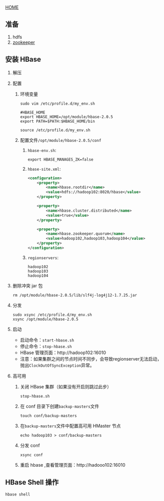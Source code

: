 [HOME](https://hbase.apache.org/)

## 准备

1. hdfs
2. [zookeeper](zookeeper.md)

## 安装 HBase

1. 解压

2. 配置

    1. 环境变量

        ```shell
        sudo vim /etc/profile.d/my_env.sh

        #HBASE_HOME
        export HBASE_HOME=/opt/module/hbase-2.0.5
        export PATH=$PATH:$HBASE_HOME/bin

        source /etc/profile.d/my_env.sh
        ```

    2. 配置文件`/opt/module/hbase-2.0.5/conf`

        1. `hbase-env.sh`:

            ```shell
            export HBASE_MANAGES_ZK=false
            ```

        2. `hbase-site.xml`:
            ```xml
            <configuration>
                <property>
                    <name>hbase.rootdir</name>
                    <value>hdfs://hadoop102:8020/hbase</value>
                </property>

                <property>
                    <name>hbase.cluster.distributed</name>
                    <value>true</value>
                </property>

                <property>
                    <name>hbase.zookeeper.quorum</name>
                    <value>hadoop102,hadoop103,hadoop104</value>
                </property>
            </configuration>
            ```

        3. `regionservers`:
        
            ```text
            hadoop102
            hadoop103
            hadoop104
            ```

3. 删除冲突 jar 包

    ```shell
    rm /opt/module/hbase-2.0.5/lib/slf4j-log4j12-1.7.25.jar
    ```

4. 分发

    ```shell
    sudo xsync /etc/profile.d/my_env.sh 
    xsync /opt/module/hbase-2.0.5
    ```

5. 启动

    - 启动命令：```start-hbase.sh```
    - 停止命令：```stop-hbase.sh```
    - HBase 管理页面：http://hadoop102:16010
    - 注意：如果集群之间的节点时间不同步，会导致regionserver无法启动，抛出`ClockOutOfSyncException`异常。

6. 高可用

    1. 关闭 HBase 集群（如果没有开启则跳过此步）
    
        ```shell
        stop-hbase.sh
        ```

    2. 在 conf 目录下创建`backup-masters`文件
    
        ```shell
        touch conf/backup-masters
        ```
    
    3. 在`backup-masters`文件中配置高可用 HMaster 节点
    
        ```shell
        echo hadoop103 > conf/backup-masters
        ```

    4. 分发 conf
    
        ```shell
        xsync conf
        ```

    5. 重启 hbase ,查看管理页面：http://hadooo102:16010 

## HBase Shell 操作

```
hbase shell
```
